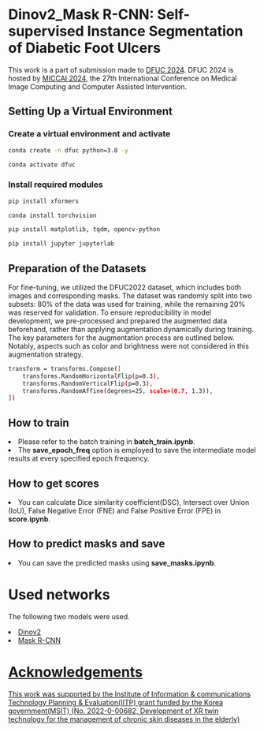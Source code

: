 # Dinov2_Mask R-CNN: Self-supervised Instance Segmentation of Diabetic Foot Ulcers

This work is a part of submission made to [DFUC 2024](https://dfu-challenge.github.io/).
DFUC 2024 is hosted by [MICCAI 2024](https://conferences.miccai.org/2024/en/), the 27th International Conference on Medical Image Computing and Computer Assisted Intervention.

## Setting Up a Virtual Environment

### Create a virtual environment and activate
```bash
conda create -n dfuc python=3.8 -y
````
```bash
conda activate dfuc
````

### Install required modules
```bash
pip install xformers
````
```bash
conda install torchvision
````
```bash
pip install matplotlib, tqdm, opencv-python
````
```bash
pip install jupyter jupyterlab
````
## Preparation of the Datasets
For fine-tuning, we utilized the DFUC2022 dataset, which includes both images and corresponding masks. The dataset was randomly split into two subsets: 80% of the data was used for training, while the remaining 20% was reserved for validation. To ensure reproducibility in model development, we pre-processed and prepared the augmented data beforehand, rather than applying augmentation dynamically during training. The key parameters for the augmentation process are outlined below. Notably, aspects such as color and brightness were not considered in this augmentation strategy.
````bash
transform = transforms.Compose([
    transforms.RandomHorizontalFlip(p=0.3),
    transforms.RandomVerticalFlip(p=0.3),
    transforms.RandomAffine(degrees=25, scale=(0.7, 1.3)),
])
````

## How to train
<li> Please refer to the batch training in <b>batch_train.ipynb</b>.</li>
<li> The <b>save_epoch_freq</b> option is employed to save the intermediate model results at every specified epoch frequency. </li>

## How to get scores
<li> You can calculate Dice similarity coefficient(DSC), Intersect over Union (IoU), False Negative Error (FNE) and False Positive Error (FPE) in <b>score.ipynb</b>.</li>

## How to predict masks and save
<li> You can save the predicted masks using <b>save_masks.ipynb</b>.</li>

# Used networks
The following two models were used.
<li><a href="https://github.com/facebookresearch/dinov2">Dinov2</li>
<li><a href="https://github.com/matterport/Mask_RCNN">Mask R-CNN</li>

# Acknowledgements
This work was supported by the Institute of Information & communications Technology Planning & Evaluation(IITP) grant funded by the Korea government(MSIT) (No. 2022-0-00682, Development of XR twin technology for the management of chronic skin diseases in the elderly)

